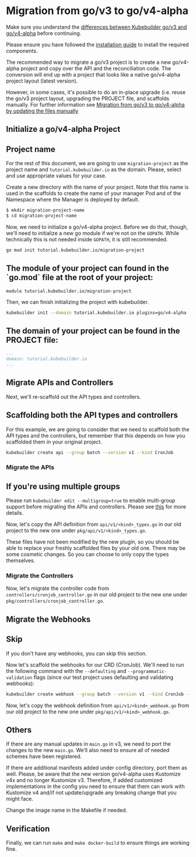 # Migration from go/v3 to go/v4-alpha

Make sure you understand the [differences between Kubebuilder go/v3 and go/v4-alpha][v3vsv4]
before continuing.

Please ensure you have followed the [installation guide][quick-start]
to install the required components.

The recommended way to migrate a go/v3 project is to create a new go/v4-alpha project and
copy over the API and the reconciliation code. The conversion will end up with a
project that looks like a native go/v4-alpha project layout (latest version).

However, in some cases, it's possible to do an in-place upgrade (i.e. reuse the go/v3 project layout, upgrading
the PROJECT file, and scaffolds manually. For further information see [Migration from go/v3 to go/v4-alpha by updating the files manually][manually-upgrade]

## Initialize a go/v4-alpha Project

<aside class="note">
<h1>Project name</h1>

For the rest of this document, we are going to use `migration-project` as the project name and `tutorial.kubebuilder.io` as the domain. Please, select and use appropriate values for your case.

</aside>

Create a new directory with the name of your project. Note that
this name is used in the scaffolds to create the name of your manager Pod and of the Namespace where the Manager is deployed by default.

```bash
$ mkdir migration-project-name
$ cd migration-project-name
```

Now, we need to initialize a go/v4-alpha project.  Before we do that, though, we'll need
to initialize a new go module if we're not on the `GOPATH`. While technically this is
not needed inside `GOPATH`, it is still recommended.

```bash
go mod init tutorial.kubebuilder.io/migration-project
```

<aside class="note">
<h1>The module of your project can found in the `go.mod` file at the root of your project:</h1>

```
module tutorial.kubebuilder.io/migration-project
```

</aside>

Then, we can finish initializing the project with kubebuilder.

```bash
kubebuilder init --domain tutorial.kubebuilder.io plugins=go/v4-alpha
```

<aside class="note">
<h1>The domain of your project can be found in the PROJECT file:</h1>

```yaml
...
domain: tutorial.kubebuilder.io
...
```
</aside>

## Migrate APIs and Controllers

Next, we'll re-scaffold out the API types and controllers.

<aside class="note">
<h1>Scaffolding both the API types and controllers</h1>

For this example, we are going to consider that we need to scaffold both the API types and the controllers, but remember that this depends on how you scaffolded them in your original project.

</aside>

```bash
kubebuilder create api --group batch --version v1 --kind CronJob
```

### Migrate the APIs

<aside class="note">
<h1>If you're using multiple groups</h1>

Please run `kubebuilder edit --multigroup=true` to enable multi-group support before migrating the APIs and controllers. Please see [this][multi-group] for more details.

</aside>

Now, let's copy the API definition from `api/v1/<kind>_types.go` in our old project to the new one under `pkg/api/v1/<kind>_types.go`.

These files have not been modified by the new plugin, so you should be able to replace your freshly scaffolded files by your old one. There may be some cosmetic changes. So you can choose to only copy the types themselves.

### Migrate the Controllers

Now, let's migrate the controller code from `controllers/cronjob_controller.go` in our old project to the new one under `pkg/controllers/cronjob_controller.go`.

## Migrate the Webhooks

<aside class="note">
<h1>Skip</h1>

If you don't have any webhooks, you can skip this section.

</aside>

Now let's scaffold the webhooks for our CRD (CronJob). We'll need to run the
following command with the `--defaulting` and `--programmatic-validation` flags
(since our test project uses defaulting and validating webhooks):

```bash
kubebuilder create webhook --group batch --version v1 --kind CronJob --defaulting --programmatic-validation
```

Now, let's copy the webhook definition from `api/v1/<kind>_webhook.go` from our old project to the new one under `pkg/api/v1/<kind>_webhook.go`.

## Others

If there are any manual updates in `main.go` in v3, we need to port the changes to the new `main.go`. We’ll also need to ensure all of needed schemes have been registered.

If there are additional manifests added under config directory, port them as well. Please, be aware that
the new version go/v4-alpha uses Kustomize v4x and no longer Kustomize v3. Therefore, if added customized
implementations in the config you need to ensure that them can work with Kustomize v4 and/if not
update/upgrade any breaking change that you might face.

Change the image name in the Makefile if needed.

## Verification

Finally, we can run `make` and `make docker-build` to ensure things are working
fine.

[v3vsv4]: v3vsv4.md
[quick-start]: ./../quick-start.md#installation
[controller-tools]: https://github.com/kubernetes-sigs/controller-tools/releases
[controller-runtime]: https://github.com/kubernetes-sigs/controller-runtime/releases
[multi-group]: multi-group.md
[manually-upgrade]: manually_migration_guide_gov3_to_gov4.md
